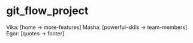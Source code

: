 # git_flow_project
Vika: [home -> more-features]
Masha: [powerful-skils -> team-members]
Egor: [quotes -> footer]
